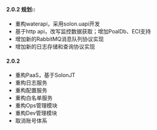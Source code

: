 #### 2.0.2 规划::
* 重构waterapi，采用solon.uapi开发
* 基于http api，改写监控数据获取；增加PoalDb、ECI支持
* 增加新的RabbitMQ消息队列协议实现
* 增加新的日志存储和查询协议实现

#### 2.0.2
* 重构PaaS，基于SolonJT
* 重构日志服务
* 重构配置服务
* 重构白名单服务
* 重构Ops管理模块
* 重构Dev管理模块
* 取消账号体系